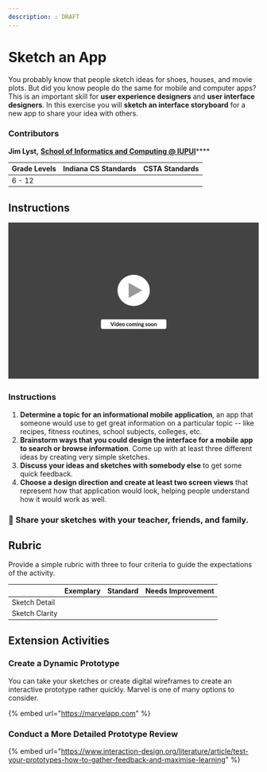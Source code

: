 ```yaml
---
description: ⚠️ DRAFT
---
```


# Sketch an App

You probably know that people sketch ideas for shoes, houses, and movie plots. But did you know people do the same for mobile and computer apps? This is an important skill for **user experience designers** and **user interface designers**. In this exercise you will **sketch an interface storyboard** for a new app to share your idea with others.

### Contributors

**Jim Lyst,** [**School of Informatics and Computing @ IUPUI**](https://soic.iupui.edu)****

| **Grade Levels** | **Indiana CS Standards** | **CSTA Standards** |
| ---------------- | ------------------------ | ------------------ |
| 6 - 12           |                          |                    |

## **Instructions**

![](<../../.gitbook/assets/vidComing (3).png>)

### **Instructions**

1. **Determine a topic for an informational mobile application**, an app that someone would use to get great information on a particular topic -- like recipes, fitness routines, school subjects, colleges, etc.&#x20;
2. **Brainstorm ways that you could design the interface for a mobile app to search or browse information**. Come up with at least three different ideas by creating very simple sketches.
3. **Discuss your ideas and sketches with somebody else** to get some quick feedback.
4. **Choose a design direction and create at least two screen views** that represent how that application would look, helping people understand how it would work as well.

### 🎉 Share your sketches with your teacher, friends, and family.

## **Rubric**

Provide a simple rubric with three to four criteria to guide the expectations of the activity.

|                | Exemplary | Standard | Needs Improvement |
| -------------- | --------- | -------- | ----------------- |
| Sketch Detail  |           |          |                   |
| Sketch Clarity |           |          |                   |

## **Extension Activities**

### Create a Dynamic Prototype

You can take your sketches or create digital wireframes to create an interactive prototype rather quickly. Marvel is one of many options to consider.

{% embed url="https://marvelapp.com" %}

### Conduct a More Detailed Prototype Review

{% embed url="https://www.interaction-design.org/literature/article/test-your-prototypes-how-to-gather-feedback-and-maximise-learning" %}
